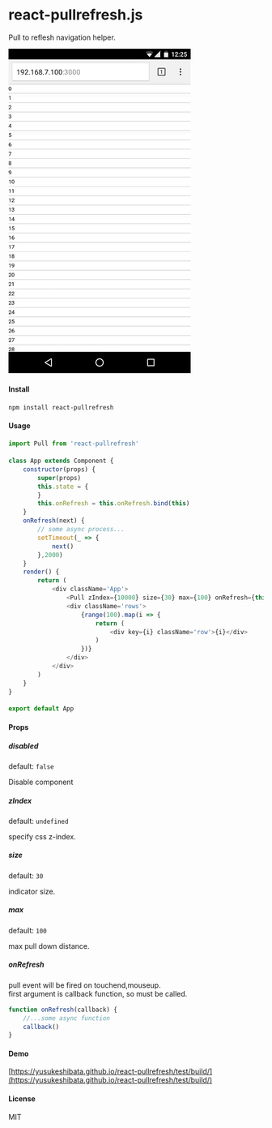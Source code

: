 # react-pullrefresh.js

Pull to reflesh navigation helper.

![](/2016_08_08_12_25_46_12_27_22.gif?raw=true)

#### Install

`npm install react-pullrefresh`

#### Usage

```javascript
import Pull from 'react-pullrefresh'

class App extends Component {
	constructor(props) {
		super(props)
		this.state = {
		}
		this.onRefresh = this.onRefresh.bind(this)
	}
	onRefresh(next) {
		// some async process...
		setTimeout(_ => {
			next()
		},2000)
	}
	render() {
		return (
			<div className='App'>
				<Pull zIndex={10000} size={30} max={100} onRefresh={this.onRefresh} />
				<div className='rows'>
					{range(100).map(i => {
						return (
							<div key={i} className='row'>{i}</div>
						)
					})}
				</div>
			</div>
		)
	}
}

export default App
```

#### Props

##### disabled
default: `false`

Disable component

##### zIndex
default: `undefined`

specify css z-index.

##### size
default: `30`

indicator size.

##### max
default: `100`

max pull down distance.

##### onRefresh

pull event will be fired on touchend,mouseup.  
first argument is callback function, so must be called.  

```javascript
function onRefresh(callback) {
	//...some async function
	callback()
}
```

#### Demo

[https://yusukeshibata.github.io/react-pullrefresh/test/build/](https://yusukeshibata.github.io/react-pullrefresh/test/build/)


#### License

MIT
